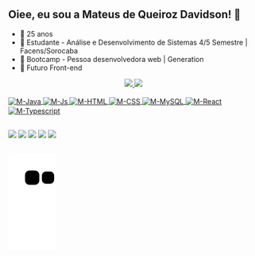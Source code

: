 ## Oiee, eu sou a Mateus de Queiroz Davidson! 👋

- 🔭 25 anos
- 🌱 Estudante - Análise e Desenvolvimento de Sistemas 4/5 Semestre | Facens/Sorocaba 
- 🧠 Bootcamp - Pessoa desenvolvedora web | Generation
- 🤔 Futuro Front-end

<div align="center">
  <a href="https://github.com/MQueirozD">
  <img height="150em" src="https://github-readme-stats.vercel.app/api?username=MQueirozD&show_icons=true&theme=calm&include_all_commits=true&count_private=true"/>
  <img height="150em" src="https://github-readme-stats.vercel.app/api/top-langs/?username=MQueirozD&layout=compact&langs_count=7&theme=calm"/>
</div>
<div style="display: inline_block"><br>
  <img align="center" alt="M-Java" height="40" width="40" src="https://user-images.githubusercontent.com/84162653/190159217-9b9974c1-8b8c-4154-81ee-7eb2bd38c7d9.png">
  <img align="center" alt="M-Js" height="40" width="40" src="https://user-images.githubusercontent.com/84162653/190160725-68d72aa0-6903-4b52-98f4-e70769f36342.png">
  <img align="center" alt="M-HTML" height="40" width="40" src="https://user-images.githubusercontent.com/84162653/190161485-1e46aac3-bc4a-402c-b04d-3138a8433007.png">
  <img align="center" alt="M-CSS" height="40" width="40" src="https://user-images.githubusercontent.com/84162653/190160542-355c26f4-afaf-485a-9e75-04dea5091cc3.png">
  <img align="center" alt="M-MySQL" height="40" width="40" src="https://user-images.githubusercontent.com/84162653/190161907-e9301578-48e5-423b-86c1-aa38a1c0a2a6.png">
  <img align="center" alt="M-React" height="40" width="40" src="https://user-images.githubusercontent.com/84162653/190161009-9d6d49a5-bc02-4b26-8923-687caa2d01f1.png">
  <img align="center" alt="M-Typescript" height="40" width="40" src="https://user-images.githubusercontent.com/84162653/190162168-6c01277c-334e-4206-a7f5-c442937f9aa2.png">







 
</div>
  
  ##
 
<div> 
    <a href="https://www.instagram.com/m_queirozz/" target="_blank"><img src="https://img.shields.io/badge/-Instagram-%23E4405F?style=for-the-badge&logo=instagram&logoColor=white" target="_blank"></a>
 	<a href="https://www.twitch.tv/mateus_sem_h" target="_blank"><img src="https://img.shields.io/badge/Twitch-9146FF?style=for-the-badge&logo=twitch&logoColor=white" target="_blank"></a>
  <a href = "mailto:contatorafaballerini@gmail.com"><img src="https://img.shields.io/badge/-Gmail-%23333?style=for-the-badge&logo=gmail&logoColor=white" target="_blank"></a>
  <a href="https://www.linkedin.com/in/mateus-queiroz-davidson96/" target="_blank"><img src="https://img.shields.io/badge/-LinkedIn-%230077B5?style=for-the-badge&logo=linkedin&logoColor=white" target="_blank"></a> 
  <a href="https://www.behance.net/mateusqd" target="_blank"><img src="https://img.shields.io/badge/-Behance-blue?style=for-the-badge&logo=behance&logoColor=white" target="_blank"></a>

## 
  ![Snake animation](https://github.com/MQueirozD/MQueirozD/blob/output/github-contribution-grid-snake.svg)
 
</div>

